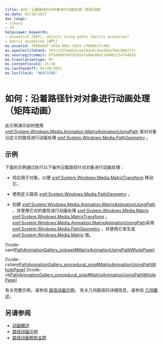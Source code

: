 ```yaml
---
title: 如何：沿着路径针对对象进行动画处理（矩阵动画）
ms.date: 03/30/2017
dev_langs:
- csharp
- vb
helpviewer_keywords:
- animation [WPF], objects along paths (matrix animation)
- matrix animation [WPF]
ms.assetid: 7000e697-1414-468c-b915-cf66062fc49e
ms.openlocfilehash: 7dfc233fe60e1cea293edc44a2bba79dc6962f7c
ms.sourcegitcommit: bf5dd80f4d7b202afa90e90d1148402c5474d826
ms.translationtype: MT
ms.contentlocale: zh-CN
ms.lasthandoff: 03/30/2021
ms.locfileid: "96973180"
---
```

# <a name="how-to-animate-an-object-along-a-path-matrix-animation"></a>如何：沿着路径针对对象进行动画处理（矩阵动画）
此示例演示如何使用 <xref:System.Windows.Media.Animation.MatrixAnimationUsingPath> 类对对象沿定义的路径进行动画处理 <xref:System.Windows.Media.PathGeometry> 。  
  
## <a name="example"></a>示例  
 下面的示例通过执行以下操作沿着路径针对对象进行动画处理：  
  
- 将应用于对象，以便 <xref:System.Windows.Media.MatrixTransform> 移动它。  
  
- 使用定义路径 <xref:System.Windows.Media.PathGeometry> 。  
  
- 创建 <xref:System.Windows.Media.Animation.MatrixAnimationUsingPath> ，并使用它对的属性进行动画处理 <xref:System.Windows.Media.Matrix> <xref:System.Windows.Media.MatrixTransform> 。 <xref:System.Windows.Media.Animation.MatrixAnimationUsingPath>采用 <xref:System.Windows.Media.PathGeometry> ，并使用它来生成 <xref:System.Windows.Media.Matrix> 值。  
  
 [!code-xaml[PathAnimationGallery_snippet#MatrixAnimationUsingPathWholePage](~/samples/snippets/csharp/VS_Snippets_Wpf/PathAnimationGallery_snippet/CS/matrixanimationusingpathexample.xaml#matrixanimationusingpathwholepage)]  
  
 [!code-csharp[PathAnimationGallery_procedural_snip#MatrixAnimationUsingPathWholePage](~/samples/snippets/csharp/VS_Snippets_Wpf/PathAnimationGallery_procedural_snip/CSharp/MatrixAnimationUsingPathExample.cs#matrixanimationusingpathwholepage)]
 [!code-vb[PathAnimationGallery_procedural_snip#MatrixAnimationUsingPathWholePage](~/samples/snippets/visualbasic/VS_Snippets_Wpf/PathAnimationGallery_procedural_snip/VisualBasic/MatrixAnimationUsingPathExample.vb#matrixanimationusingpathwholepage)]  
  
 有关完整示例，请参阅 [路径动画示例](https://github.com/Microsoft/WPF-Samples/tree/master/Animation/PathAnimations)。 有关几何路径的详细信息，请参阅 [几何概述](geometry-overview.md)。  
  
## <a name="see-also"></a>另请参阅

- [动画概述](animation-overview.md)
- [路径动画示例](https://github.com/Microsoft/WPF-Samples/tree/master/Animation/PathAnimations)
- [路径动画帮助主题](path-animation-how-to-topics.md)
